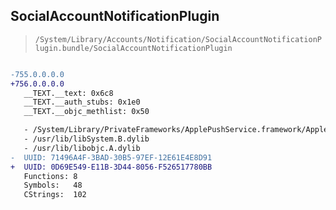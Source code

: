 ## SocialAccountNotificationPlugin

> `/System/Library/Accounts/Notification/SocialAccountNotificationPlugin.bundle/SocialAccountNotificationPlugin`

```diff

-755.0.0.0.0
+756.0.0.0.0
   __TEXT.__text: 0x6c8
   __TEXT.__auth_stubs: 0x1e0
   __TEXT.__objc_methlist: 0x50

   - /System/Library/PrivateFrameworks/ApplePushService.framework/ApplePushService
   - /usr/lib/libSystem.B.dylib
   - /usr/lib/libobjc.A.dylib
-  UUID: 71496A4F-3BAD-30B5-97EF-12E61E4E8D91
+  UUID: 0D69E549-E11B-3D44-8056-F526517780BB
   Functions: 8
   Symbols:   48
   CStrings:  102

```
